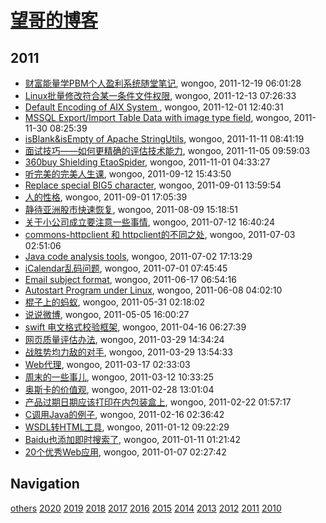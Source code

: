 # [望哥的博客](http://blog.sisopipo.com)

## 2011
* [财富能量学PBM个人盈利系统随堂笔记](/2011/2011-12-19-PBM), wongoo, 2011-12-19 06:01:28
* [Linux批量修改符合某一条件文件权限](/2011/2011-12-13-batch_mod_permission_by_pattern_in_linux), wongoo, 2011-12-13 07:26:33
* [Default Encoding of AIX System ](/2011/2011-12-01-default-encoding-of-aix-system), wongoo, 2011-12-01 12:40:31
* [MSSQL Export/Import Table Data with image type field](/2011/2011-11-30-mssql-exportimport-table-data-with-image-type-field), wongoo, 2011-11-30 08:25:39
* [isBlank&isEmpty of Apache StringUtils](/2011/2011-11-11-isblankisempty-of-apache-stringutils), wongoo, 2011-11-11 08:41:19
* [面试技巧——如何更精确的评估技术能力](/2011/2011-11-05-how_to_evaluate_skill_in_interview), wongoo, 2011-11-05 09:59:03
* [360buy Shielding EtaoSpider](/2011/2011-11-01-360buy-shielding-etaospider), wongoo, 2011-11-01 04:33:27
* [听完美的完美人生课](/2011/2011-09-12-wanmei-lecture), wongoo, 2011-09-12 15:43:50
* [Replace special BIG5 character](/2011/2011-09-01-replace-char-with-ufffd-when-decode-failed), wongoo, 2011-09-01 13:59:54
* [人的性格](/2011/2011-09-01-human_nature), wongoo, 2011-09-01 17:05:39
* [静待亚洲股市快速恢复](/2011/2011-08-09-wish_asia_stock_get_well), wongoo, 2011-08-09 15:18:51
* [关于小公司成立要注意一些事情](/2011/2011-07-12-tips_should_noticed_when_building_little_company), wongoo, 2011-07-12 16:40:24
* [commons-httpclient 和 httpclient的不同之处](/2011/2011-07-03-commons-httpclient-and-httpclient), wongoo, 2011-07-03 02:51:06
* [Java code analysis tools](/2011/2011-07-02-java-code-analysis-tools), wongoo, 2011-07-02 17:13:29
* [iCalendar乱码问题](/2011/2011-07-01-icalendar_mass_code), wongoo, 2011-07-01 07:45:45
* [Email subject format](/2011/2011-06-17-email-subject-format), wongoo, 2011-06-17 06:54:16
* [Autostart Program under Linux](/2011/2011-06-08-autostart-program-under-linux), wongoo, 2011-06-08 04:02:10
* [棍子上的蚂蚁](/2011/2011-05-31-ant_on_the_stick), wongoo, 2011-05-31 02:18:02
* [说说微博](/2011/2011-05-05-about_weibo), wongoo, 2011-05-05 16:00:27
* [swift 电文格式校验框架](/2011/2011-04-16-swift_format_check_framework), wongoo, 2011-04-16 06:27:39
* [网页质量评估办法](/2011/2011-03-29-how_to_judge_a_good_web_page), wongoo, 2011-03-29 14:34:24
* [战胜势均力敌的对手](/2011/2011-03-29-how_to_beat_powerful_enemy), wongoo, 2011-03-29 13:54:33
* [Web代理](/2011/2011-03-17-web_proxy), wongoo, 2011-03-17 02:33:03
* [周末的一些事儿](/2011/2011-03-12-something), wongoo, 2011-03-12 10:33:25
* [奥斯卡的价值观](/2011/2011-02-28-oscar_value), wongoo, 2011-02-28 13:01:04
* [产品过期日期应该打印在内包装盒上](/2011/2011-02-22-product_usage_deadline_should_printed_on_packages), wongoo, 2011-02-22 01:57:17
* [C调用Java的例子](/2011/2011-02-16-c_invoke_java), wongoo, 2011-02-16 02:36:42
* [WSDL转HTML工具](/2011/2011-01-12-wsdl2htmltool), wongoo, 2011-01-12 09:22:29
* [Baidu也添加即时搜索了](/2011/2011-01-11-baidu-instant-search), wongoo, 2011-01-11 01:21:42
* [20个优秀Web应用](/2011/2011-01-07-20_good_web_app), wongoo, 2011-01-07 02:27:42

## Navigation
[others](/others/)
[2020](/2020/)
[2019](/2019/)
[2018](/2018/)
[2017](/2017/)
[2016](/2016/)
[2015](/2015/)
[2014](/2014/)
[2013](/2013/)
[2012](/2012/)
[2011](/2011/)
[2010](/2010/)
